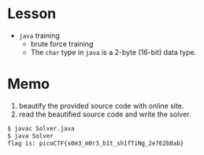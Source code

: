 # Lesson  
- `java` training  
  - brute force training  
  - The `char` type in `java` is a 2-byte (16-bit) data   type.

# Memo  
1. beautify the provided source code with online site.
2. read the beautified source code and write the solver.  

```zsh
$ javac Solver.java
$ java Solver 
flag is: picoCTF{s0m3_m0r3_b1t_sh1fTiNg_2e762b0ab}
```